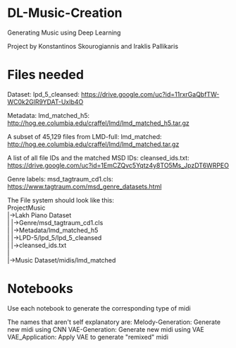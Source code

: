 # DL-Music-Creation
Generating Music using Deep Learning

Project by Konstantinos Skourogiannis and Iraklis Pallikaris

# Files needed

Dataset: lpd_5_cleansed: 
https://drive.google.com/uc?id=11rxrGaQbfTW-WC0k2GlR9YDAT-UxIb4O

Metadata: lmd_matched_h5: 
http://hog.ee.columbia.edu/craffel/lmd/lmd_matched_h5.tar.gz

A subset of 45,129 files from LMD-full: lmd_matched: 
http://hog.ee.columbia.edu/craffel/lmd/lmd_matched.tar.gz

A list of all file IDs and the matched MSD IDs: cleansed_ids.txt: 
https://drive.google.com/uc?id=1EmCZQvc5Yqtz4y8TO5Ms_JpzDT6WRPEO

Genre labels: msd_tagtraum_cd1.cls: 
https://www.tagtraum.com/msd_genre_datasets.html

The File system should look like this: <br />
ProjectMusic <br />
|->Lakh Piano Dataset <br />
| |->Genre/msd_tagtraum_cd1.cls <br />
| |->Metadata/lmd_matched_h5 <br />
| |->LPD-5/lpd_5/lpd_5_cleansed <br />
| |->cleansed_ids.txt <br />
| <br />
|->Music Dataset/midis/lmd_matched <br />

# Notebooks

Use each notebook to generate the corresponding type of midi

The names that aren't self explanatory are:
Melody-Generation: Generate new midi using CNN
VAE-Generation: Generate new midi using VAE
VAE_Application: Apply VAE to generate "remixed" midi

